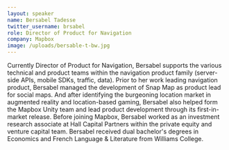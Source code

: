 ```yaml
---
layout: speaker
name: Bersabel Tadesse
twitter_username: brsabel
role: Director of Product for Navigation
company: Mapbox
image: /uploads/bersable-t-bw.jpg
---
```


Currently Director of Product for Navigation, Bersabel supports the various technical and product teams within the navigation product family (server-side APIs, mobile SDKs, traffic, data). Prior to her work leading navigation product, Bersabel managed the development of Snap Map as product lead for social maps. And after identifying the burgeoning location market in augmented reality and location-based gaming, Bersabel also helped form the Mapbox Unity team and lead product development through its first-in-market release. Before joining Mapbox, Bersabel worked as an investment research associate at Hall Capital Partners within the private equity and venture capital team. Bersabel received dual bachelor's degrees in Economics and French Language & Literature from Williams College.